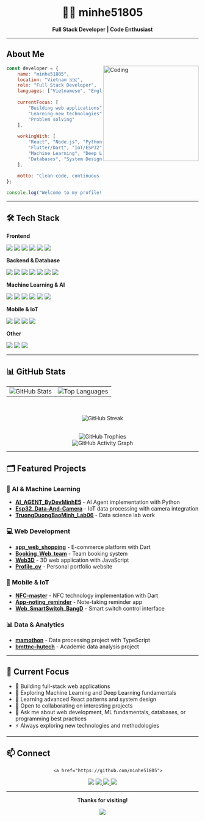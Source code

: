 <!--
**minhe51805/minhe51805** is a ✨ _special_ ✨ repository because its `README.md` (this file) appears on your GitHub profile.
-->

<div align="center">

# 👨‍💻 minhe51805

**Full Stack Developer | Code Enthusiast**

</div>

---

## About Me

<img align="right" alt="Coding" width="250" src="https://media.giphy.com/media/JIX9t2j0ZTN9S/giphy.gif">

```javascript
const developer = {
    name: "minhe51805",
    location: "Vietnam 🇻🇳",
    role: "Full Stack Developer",
    languages: ["Vietnamese", "English"],
    
    currentFocus: [
        "Building web applications",
        "Learning new technologies", 
        "Problem solving"
    ],
    
    workingWith: [
        "React", "Node.js", "Python",
        "Flutter/Dart", "IoT/ESP32",
        "Machine Learning", "Deep Learning",
        "Databases", "System Design"
    ],
    
    motto: "Clean code, continuous learning"
};

console.log("Welcome to my profile!");
```

---

## 🛠️ Tech Stack

**Frontend**
<p>
  <img src="https://img.shields.io/badge/HTML5-E34F26?style=for-the-badge&logo=html5&logoColor=white" />
  <img src="https://img.shields.io/badge/CSS3-1572B6?style=for-the-badge&logo=css3&logoColor=white" />
  <img src="https://img.shields.io/badge/JavaScript-F7DF1E?style=for-the-badge&logo=javascript&logoColor=black" />
  <img src="https://img.shields.io/badge/React-20232A?style=for-the-badge&logo=react&logoColor=61DAFB" />
  <img src="https://img.shields.io/badge/Next.js-000000?style=for-the-badge&logo=nextdotjs&logoColor=white" />
  <img src="https://img.shields.io/badge/Tailwind_CSS-38B2AC?style=for-the-badge&logo=tailwind-css&logoColor=white" />
</p>

**Backend & Database**
<p>
  <img src="https://img.shields.io/badge/Node.js-43853D?style=for-the-badge&logo=node.js&logoColor=white" />
  <img src="https://img.shields.io/badge/Python-3776AB?style=for-the-badge&logo=python&logoColor=white" />
  <img src="https://img.shields.io/badge/Java-ED8B00?style=for-the-badge&logo=openjdk&logoColor=white" />
  <img src="https://img.shields.io/badge/C%23-239120?style=for-the-badge&logo=c-sharp&logoColor=white" />
  <img src="https://img.shields.io/badge/MySQL-005C84?style=for-the-badge&logo=mysql&logoColor=white" />
  <img src="https://img.shields.io/badge/MongoDB-4EA94B?style=for-the-badge&logo=mongodb&logoColor=white" />
  <img src="https://img.shields.io/badge/PostgreSQL-316192?style=for-the-badge&logo=postgresql&logoColor=white" />
</p>

**Machine Learning & AI**
<p>
  <img src="https://img.shields.io/badge/Python-3776AB?style=for-the-badge&logo=python&logoColor=white" />
  <img src="https://img.shields.io/badge/TensorFlow-FF6F00?style=for-the-badge&logo=tensorflow&logoColor=white" />
  <img src="https://img.shields.io/badge/Keras-D00000?style=for-the-badge&logo=keras&logoColor=white" />
  <img src="https://img.shields.io/badge/scikit--learn-F7931E?style=for-the-badge&logo=scikit-learn&logoColor=white" />
  <img src="https://img.shields.io/badge/Pandas-150458?style=for-the-badge&logo=pandas&logoColor=white" />
  <img src="https://img.shields.io/badge/NumPy-013243?style=for-the-badge&logo=numpy&logoColor=white" />
</p>

**Mobile & IoT**
<p>
  <img src="https://img.shields.io/badge/Flutter-02569B?style=for-the-badge&logo=flutter&logoColor=white" />
  <img src="https://img.shields.io/badge/Dart-0175C2?style=for-the-badge&logo=dart&logoColor=white" />
  <img src="https://img.shields.io/badge/ESP32-000000?style=for-the-badge&logo=espressif&logoColor=white" />
  <img src="https://img.shields.io/badge/IoT-FF6600?style=for-the-badge&logo=internet-of-things&logoColor=white" />
</p>

**Other**
<p>
  <img src="https://img.shields.io/badge/C-00599C?style=for-the-badge&logo=c&logoColor=white" />
  <img src="https://img.shields.io/badge/PHP-777BB4?style=for-the-badge&logo=php&logoColor=white" />
  <img src="https://img.shields.io/badge/TypeScript-007ACC?style=for-the-badge&logo=typescript&logoColor=white" />
</p>

---

## 📊 GitHub Stats

<div align="center">
  
<table>
  <tr>
    <td>
      <img src="https://github-readme-stats.vercel.app/api?username=minhe51805&show_icons=true&theme=tokyonight&hide_border=true&bg_color=0d1117&title_color=58a6ff&icon_color=1f6feb&text_color=c9d1d9&border_radius=10&include_all_commits=true&count_private=true&hide_rank=true" alt="GitHub Stats" />
      </td>
    <td>
      <img src="https://github-readme-stats.vercel.app/api/top-langs/?username=minhe51805&layout=compact&theme=tokyonight&hide_border=true&bg_color=0d1117&title_color=58a6ff&text_color=c9d1d9&border_radius=10&langs_count=8&hide=c,assembly,makefile,cmake&include_all_commits=true&count_private=true" alt="Top Languages" />
      </td>
    </tr>
  </table>
  
<br>

![GitHub Streak](https://github-readme-streak-stats.herokuapp.com/?user=minhe51805&theme=tokyonight&hide_border=true&background=0d1117&ring=58a6ff&fire=58a6ff&currStreakLabel=58a6ff&border_radius=10)

<br>

<img src="https://github-profile-trophy.vercel.app/?username=minhe51805&theme=tokyonight&no-frame=true&no-bg=true&margin-w=4&row=1&column=6&border_radius=10" alt="GitHub Trophies"/>

<br>

<img src="https://github-readme-activity-graph.vercel.app/graph?username=minhe51805&theme=tokyo-night&bg_color=0d1117&color=58a6ff&line=1f6feb&point=58a6ff&area=true&hide_border=true&border_radius=10" alt="GitHub Activity Graph"/>
  
</div>

---

## 🗂️ Featured Projects

### 🤖 AI & Machine Learning
- **[AI_AGENT_ByDevMinhE5](https://github.com/minhe51805/AI_AGENT_ByDevMinhE5)** - AI Agent implementation with Python
- **[Esp32_Data-And-Camera](https://github.com/minhe51805/Esp32_Data-And-Camera)** - IoT data processing with camera integration
- **[TruongDuongBaoMinh_Lab06](https://github.com/minhe51805/TruongDuongBaoMinh_228060970_Lab06)** - Data science lab work

### 💻 Web Development
- **[app_web_shopping](https://github.com/minhe51805/app_web_shopping_228060170)** - E-commerce platform with Dart
- **[Booking_Web_team](https://github.com/minhe51805/Booking_Web_team)** - Team booking system
- **[Web3D](https://github.com/minhe51805/Web3D)** - 3D web application with JavaScript
- **[Profile_cv](https://github.com/minhe51805/Profile_cv)** - Personal portfolio website

### 📱 Mobile & IoT
- **[NFC-master](https://github.com/minhe51805/NFC-master)** - NFC technology implementation with Dart
- **[App-noting_reminder](https://github.com/minhe51805/App-noting_reminder)** - Note-taking reminder app
- **[Web_SmartSwitch_BangD](https://github.com/minhe51805/Web_SmartSwitch_BangD)** - Smart switch control interface

### 📊 Data & Analytics
- **[mamothon](https://github.com/minhe51805/mamothon)** - Data processing project with TypeScript
- **[bmttnc-hutech](https://github.com/minhe51805/bmttnc-hutech-228060970)** - Academic data analysis project

---

## 🚀 Current Focus

- 🔭 Building full-stack web applications
- 🤖 Exploring Machine Learning and Deep Learning fundamentals
- 🌱 Learning advanced React patterns and system design
- 👯 Open to collaborating on interesting projects
- 💬 Ask me about web development, ML fundamentals, databases, or programming best practices
- ⚡ Always exploring new technologies and methodologies

---

## 📫 Connect

<div align="center">
  
        <a href="https://github.com/minhe51805">
  <img src="https://img.shields.io/badge/GitHub-100000?style=for-the-badge&logo=github&logoColor=white" />
        </a>
        <a href="mailto:truongminh0949@gmail.com">
  <img src="https://img.shields.io/badge/Gmail-D14836?style=for-the-badge&logo=gmail&logoColor=white" />
</a>
<a href="#">
  <img src="https://img.shields.io/badge/Discord-7289DA?style=for-the-badge&logo=discord&logoColor=white" />
</a>
<a href="#">
  <img src="https://img.shields.io/badge/LinkedIn-0077B5?style=for-the-badge&logo=linkedin&logoColor=white" />
</a>
  
</div>

---

<div align="center">
  
**Thanks for visiting!** 

<img src="https://komarev.com/ghpvc/?username=minhe51805&color=blueviolet&style=flat-square&label=Profile+Views" />
  
</div>
